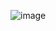 ![image](https://user-images.githubusercontent.com/34793005/197353309-136a510d-c911-4fdb-896f-cf41d2618ef3.png)
